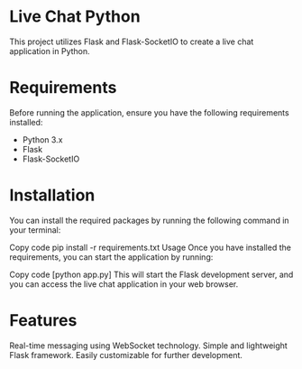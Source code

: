 # Live Chat Python

This project utilizes Flask and Flask-SocketIO to create a live chat application in Python.

# Requirements

Before running the application, ensure you have the following requirements installed:

- Python 3.x
- Flask
- Flask-SocketIO

# Installation

You can install the required packages by running the following command in your terminal:

Copy code
pip install -r requirements.txt
Usage
Once you have installed the requirements, you can start the application by running:

Copy code
[python app.py]
This will start the Flask development server, and you can access the live chat application in your web browser.

# Features

Real-time messaging using WebSocket technology.
Simple and lightweight Flask framework.
Easily customizable for further development.
